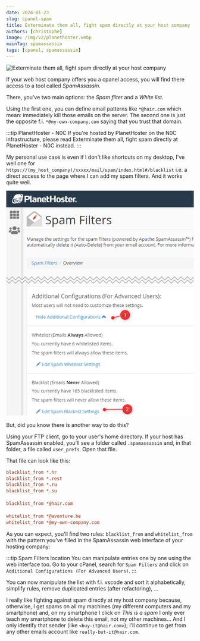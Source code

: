 ```yaml
---
date: 2024-01-23
slug: cpanel-spam
title: Exterminate them all, fight spam directly at your host company
authors: [christophe]
image: /img/v2/planethoster.webp
mainTag: spamassassin
tags: [cpanel, spamassassin]
---
```

![Exterminate them all, fight spam directly at your host company](/img/v2/planethoster.webp)

If your web host company offers you a cpanel access, you will find there access to a tool called *SpamAssassin*.

There, you've two main options: the *Spam filter* and a *White list*.

Using the first one, you can define email patterns like `*@hair.com` which mean: immediately kill those emails on the server. The second one is just the opposite f.i. `*@my-own-company.com` saying that you trust that domain.

:::tip PlanetHoster - N0C
If you're hosted by PlanetHoster on the N0C infrastructure, please read <Link to="/blog/planethoster-n0c-spam">Exterminate them all, fight spam directly at PlanetHoster - N0C</Link> instead.
:::

<!-- truncate -->

My personal use case is even if I don't like shortcuts on my desktop, I've well one for `https://(my_host_company)/xxxxx/mail/spam/index.html#/blacklist` i.e. a direct access to the page where I can add my spam filters. And it works quite well.

![Spam filters](./images/spam_filters.png)

But, did you know there is another way to do this?

Using your FTP client, go to your user's home directory. If your host has SpamAssassin enabled, you'll see a folder called `.spamassassin` and, in that folder, a file called `user_prefs`. Open that file.

That file can look like this:

<Snippet filename=".spamassassin/user_prefs">

```ini
blacklist_from *.hr
blacklist_from *.rest
blacklist_from *.ru
blacklist_from *.su

blacklist_from *@hair.com

whitelist_from *@avonture.be
whitelist_from *@my-own-company.com
```

</Snippet>

As you can expect, you'll find two rules: `blacklist_from` and `whitelist_from` with the pattern you've filled in the SpamAssassin web interface of your hosting company:

:::tip Spam Filters location
You can manipulate entries one by one using the web interface too. Go to your cPanel, search for `Spam Filters` and click on `Additional Configurations (For Advanced Users)`.
:::

You can now manipulate the list with f.i. vscode and sort it alphabetically, simplify rules, remove duplicated entries (after refactoring), ...

I really like fighting against spam directly at my host company because, otherwise, I get spams on all my machines (my different computers and my smartphone) and, on my smartphone I click on *This is a spam* I only ever teach my smartphone to delete this email, not my other machines... And I only identify that sender (like `<buy-it@hair.com>`); I'll continue to get from any other emails account like `really-but-it@hair.com`.
